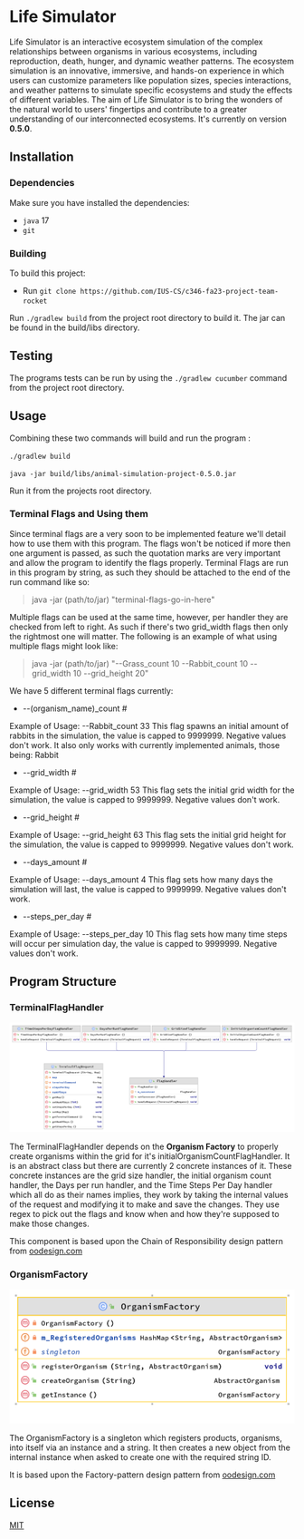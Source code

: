 # Life Simulator

Life Simulator is an interactive ecosystem simulation of the complex relationships between organisms in various ecosystems, including reproduction, death, hunger, and dynamic weather patterns. The ecosystem simulation is an innovative, immersive, and hands-on experience in which users can customize parameters like population sizes, species interactions, and weather patterns to simulate specific ecosystems and study the effects of different variables. The aim of Life Simulator is to bring the wonders of the natural world to users' fingertips and contribute to a greater understanding of our interconnected ecosystems.
It's currently on version **0.5.0**.

## Installation

### Dependencies

Make sure you have installed the dependencies:
* `java` 17
* `git`

### Building

To build this project:
* Run `git clone https://github.com/IUS-CS/c346-fa23-project-team-rocket`

Run `./gradlew build` from the project root directory to build it. The jar can be found in the build/libs directory.

## Testing

The programs tests can be run by using the `./gradlew cucumber` command from the project root directory.

## Usage


Combining these two commands will build and run the program :

`
./gradlew build
`

`
java -jar build/libs/animal-simulation-project-0.5.0.jar
`

Run it from the projects root directory.

### Terminal Flags and Using them

Since terminal flags are a very soon to be implemented feature we'll detail how to use them with this program. The flags won't be noticed if more then one argument is passed, as such the quotation marks are very important and allow the program to identify the flags properly.
Terminal Flags are run in this program by string, as such they should be attached to the end of the run command like so:

> java -jar (path/to/jar) "terminal-flags-go-in-here"

Multiple flags can be used at the same time, however, per handler they are checked from left to right. As such if there's two grid_width flags then only the rightmost one will matter. The following is an example of what using multiple flags might look like:

> java -jar (path/to/jar) "--Grass_count 10 --Rabbit_count 10 --grid_width 10 --grid_height 20"

We have 5 different terminal flags currently:

* --(organism_name)_count #

Example of Usage: --Rabbit_count 33
This flag spawns an initial amount of rabbits in the simulation, the value is capped to 9999999. Negative values don't work.
It also only works with currently implemented animals, those being:
Rabbit

* --grid_width #

Example of Usage: --grid_width 53
This flag sets the initial grid width for the simulation, the value is capped to 9999999. Negative values don't work.

* --grid_height #
 
Example of Usage: --grid_height 63
This flag sets the initial grid height for the simulation, the value is capped to 9999999. Negative values don't work.

* --days_amount #

Example of Usage: --days_amount 4
This flag sets how many days the simulation will last, the value is capped to 9999999. Negative values don't work.

* --steps_per_day #

Example of Usage: --steps_per_day 10
This flag sets how many time steps will occur per simulation day, the value is capped to 9999999. Negative values don't work.

## Program Structure

### TerminalFlagHandler

![TerminalFlagHandler diagram](./doc/UMLdiagrams/TerminalFlagHandler.png)

The TerminalFlagHandler depends on the **Organism Factory** to properly create organisms within the grid for it's initialOrganismCountFlagHandler. It is an abstract class but there are currently 2 concrete instances of it.
These concrete instances are the grid size handler, the initial organism count handler, the Days per run handler, and the Time Steps Per Day handler which all do as their names implies, they work by taking the internal values of the request and modifying it to make and save the changes. They use regex to pick out the flags and know when and how they're supposed to make those changes.

This component is based upon the Chain of Responsibility design pattern from [oodesign.com](https://www.oodesign.com/chain-of-responsibility-pattern)

### OrganismFactory

![OrganismFactory diagram](./doc/UMLdiagrams/OrganismFactory.png)

The OrganismFactory is a singleton which registers products, organisms, into itself via an instance and a string. It then creates a new object from the internal instance when asked to create one with the required string ID. 

It is based upon the Factory-pattern design pattern from [oodesign.com](https://www.oodesign.com/factory-pattern)
## License

[MIT](https://choosealicense.com/licenses/mit/)
